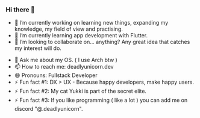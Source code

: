 ### Hi there 🦄 

<!--
**deadlyunicorn/deadlyunicorn** is a ✨ _special_ ✨ repository because its `README.md` (this file) appears on your GitHub profile.

Here are some ideas to get you started:
-->
- 🔭 I’m currently working on learning new things, expanding my knowledge, my field of view and practising.
- 🌱 I’m currently learning app development with Flutter.
- 👯 I’m looking to collaborate on... anything? Any great idea that catches my interest will do.
<!--
- 🤔 I’m looking for help with ...
-->
- 💬 Ask me about my OS. ( I use Arch btw )
- 📫 How to reach me: deadlyunicorn.dev
- 😄 Pronouns: Fullstack Developer
- ⚡ Fun fact #1: DX > UX - Because happy developers, make happy users.
- ⚡ Fun fact #2: My cat Yukki is part of the secret elite.
- ⚡ Fun fact #3: If you like programming ( like a lot ) you can add me on discord "@.deadlyunicorn".
<!--
-->
